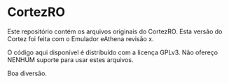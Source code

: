 CortezRO
=========

Este repositório contém os arquivos originais do CortezRO. Esta versão do Cortez foi feita com o Emulador eAthena revisão x.

O código aqui disponível é distribuído com a licença GPLv3. Não ofereço NENHUM suporte para usar estes arquivos.

Boa diversão.
